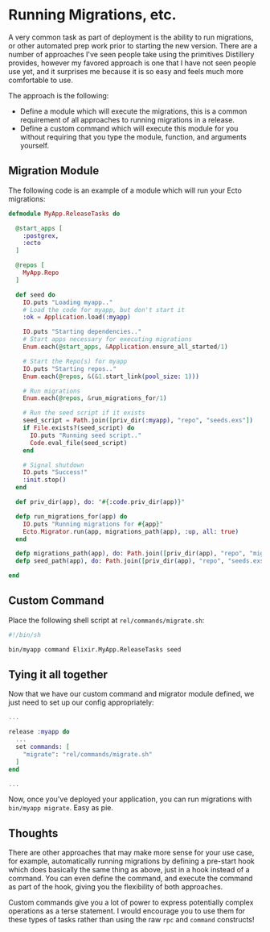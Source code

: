 # Running Migrations, etc.

A very common task as part of deployment is the ability to run migrations, or other
automated prep work prior to starting the new version. There are a number of approaches
I've seen people take using the primitives Distillery provides, however my favored approach
is one that I have not seen people use yet, and it surprises me because it is so easy and feels
much more comfortable to use.

The approach is the following:

- Define a module which will execute the migrations, this is a common
  requirement of all approaches to running migrations in a release.
- Define a custom command which will execute this module for you without
  requiring that you type the module, function, and arguments yourself.

## Migration Module

The following code is an example of a module which will run your Ecto migrations:

```elixir
defmodule MyApp.ReleaseTasks do

  @start_apps [
    :postgrex,
    :ecto
  ]

  @repos [
    MyApp.Repo
  ]

  def seed do
    IO.puts "Loading myapp.."
    # Load the code for myapp, but don't start it
    :ok = Application.load(:myapp)

    IO.puts "Starting dependencies.."
    # Start apps necessary for executing migrations
    Enum.each(@start_apps, &Application.ensure_all_started/1)

    # Start the Repo(s) for myapp
    IO.puts "Starting repos.."
    Enum.each(@repos, &(&1.start_link(pool_size: 1)))

    # Run migrations
    Enum.each(@repos, &run_migrations_for/1)

    # Run the seed script if it exists
    seed_script = Path.join([priv_dir(:myapp), "repo", "seeds.exs"])
    if File.exists?(seed_script) do
      IO.puts "Running seed script.."
      Code.eval_file(seed_script)
    end

    # Signal shutdown
    IO.puts "Success!"
    :init.stop()
  end

  def priv_dir(app), do: "#{:code.priv_dir(app)}"

  defp run_migrations_for(app) do
    IO.puts "Running migrations for #{app}"
    Ecto.Migrator.run(app, migrations_path(app), :up, all: true)
  end

  defp migrations_path(app), do: Path.join([priv_dir(app), "repo", "migrations"])
  defp seed_path(app), do: Path.join([priv_dir(app), "repo", "seeds.exs"])

end
```

## Custom Command

Place the following shell script at `rel/commands/migrate.sh`:

```bash
#!/bin/sh

bin/myapp command Elixir.MyApp.ReleaseTasks seed
```

## Tying it all together

Now that we have our custom command and migrator module defined, we just need to set up our config appropriately:

```elixir
...

release :myapp do
  ...
  set commands: [
    "migrate": "rel/commands/migrate.sh"
  ]
end

...
```

Now, once you've deployed your application, you can run migrations with `bin/myapp migrate`. Easy as pie.

## Thoughts

There are other approaches that may make more sense for your use case, for example, automatically running migrations
by defining a pre-start hook which does basically the same thing as above, just in a hook instead of a command. You can
even define the command, and execute the command as part of the hook, giving you the flexibility of both approaches.

Custom commands give you a lot of power to express potentially complex operations as a terse statement. I would encourage
you to use them for these types of tasks rather than using the raw `rpc` and `command` constructs!
